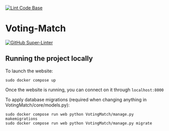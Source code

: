 [![Lint Code Base](https://github.com/ChicoState/Voting-Match/actions/workflows/linter.yml/badge.svg?branch=main)](https://github.com/ChicoState/Voting-Match/actions/workflows/linter.yml)

# Voting-Match

[![GitHub Super-Linter](https://github.com/ChicoState/Voting-Match/workflows/Lint%20Code%20Base/badge.svg)](https://github.com/marketplace/actions/super-linter)

## Running the project locally
To launch the website:

```Shell
sudo docker compose up
```

Once the website is running, you can connect on it through `localhost:8000`

To apply database migrations (required when changing anything in VotingMatch/core/models.py):

```Shell
sudo docker compose run web python VotingMatch/manage.py makemigrations
sudo docker compose run web python VotingMatch/manage.py migrate
```
